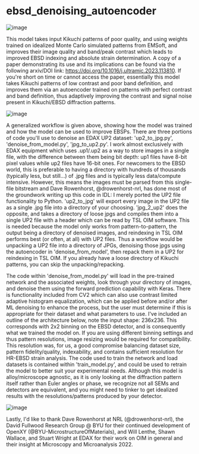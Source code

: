 # ebsd_denoising_autoencoder
![image](https://user-images.githubusercontent.com/79323764/184698864-61dd203a-7e19-499c-bd1e-b00d3b62351a.png)

This model takes input Kikuchi patterns of poor quality, and using weights trained on idealized Monte Carlo simulated patterns from EMSoft, and improves their image quality and band/peak contrast which leads to improved EBSD indexing and absolute strain determination. A copy of a paper demonstrating its use and its implications can be found via the following arxiv/DOI link: https://doi.org/10.1016/j.ultramic.2023.113810. If you're short on time or cannot access the paper, essentially this model takes Kikuchi patterns of low contrast and poor band definition, and improves them via an autoencoder trained on patterns with perfect contrast and band definition, thus adaptively improving the contrast and signal noise present in Kikuchi/EBSD diffraction patterns.

![image](https://user-images.githubusercontent.com/79323764/184698996-f8e7c3f0-5887-4439-b2f8-8f87194582c2.png)

A generalized workflow is given above, showing how the model was trained and how the model can be used to improve EBSPs. There are three portions of code you'll use to denoise an EDAX UP2 dataset: 'up2_to_jpg.py', 'denoise_from_model.py', 'jpg_to_up2.py'. I work almost exclusively with EDAX equipment which uses .up1/.up2 as a way to store images in a single file, with the difference between them being bit depth: up1 files have 8-bit pixel values while up2 files have 16-bit ones. For newcomers to the EBSD world, this is preferable to having a directory with hundreds of thousands (typically less, but still...) of .jpg files and is typically less data/compute intensive. However, this means the images must be parsed from this single-file bitstream and Dave Rowenhorst, @drowenhorst-nrl, has done most of the groundwork writing up this code in IDL: I merely ported the UP2 file functionality to Python. 'up2_to_jpg' will export every image in the UP2 file as a single .jpg file into a directory of your choosing. 'jpg_2_up2' does the opposite, and takes a directory of loose jpgs and compiles them into a single UP2 file with a header which can be read by TSL OIM software. This is needed because the model only works from pattern-to-pattern, the output being a directory of denoised images, and reindexing in TSL OIM performs best (or often, at all) with UP2 files. Thus a workflow would be unpacking a UP2 file into a directory of JPGs, denoising those jpgs using the autoencoder in 'denoise_from_model', then repack them in a UP2 for reindexing in TSL OIM. If you already have a loose directory of Kikuchi patterns, you can skip the unpacking/repacking.

The code within 'denoise_from_model.py' will load in the pre-trained network and the associated weights, look through your directory of images, and denoise them using the forward prediction capability with Keras. There is functionality included from CV2 which can also use contrast limited adaptive histogram equalization, which can be applied before and/or after ML denoising to enhance the process, but the user must determine if this is appropriate for their dataset and what parameters to use. I've included an outline of the architecture below, note the input shape: 236x236. This corresponds with 2x2 binning on the EBSD detector, and is consequently what we trained the model on. If you are using different binning settings and thus pattern resolutions, image resizing would be required for compatibility. This resolution was, for us, a good compromise balancing dataset size, pattern fidelity/quality, indexability, and contains sufficient resolution for HR-EBSD strain analysis. The code used to train the network and load datasets is contained within 'train_model.py', and could be used to retrain the model to better suit your experimental needs. Although this model is alloy/microscope agnostic, as it is only looking at the diffraction pattern itself rather than Euler angles or phase, we recognize not all SEMs and detectors are equivalent, and you might need to tinker to get idealized results with the resolutions/patterns produced by your detector.

![image](https://user-images.githubusercontent.com/79323764/184703401-173f2836-1027-4ab2-a271-cf224d49942e.png)

Lastly, I'd like to thank Dave Rowenhorst at NRL (@drowenhorst-nrl), the David Fullwood Research Group @ BYU for their continued development of OpenXY (@BYU-MicrostructureOfMaterials), and Will Lenthe, Shawn Wallace, and Stuart Wright at EDAX for their work on OIM in general and their insight at Microscopy and Microanalysis 2022.
